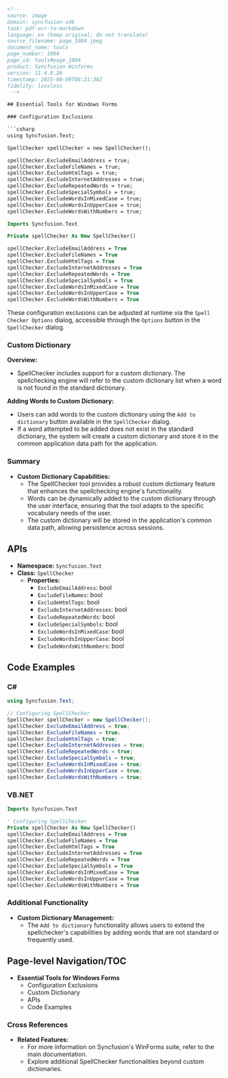 ```html
<!-- 
source: image
domain: syncfusion-sdk
task: pdf-ocr-to-markdown
language: en (keep original; do not translate)
source_filename: page_1004.jpeg
document_name: tools
page_number: 1004
page_id: tools#page_1004
product: Syncfusion Winforms
version: 11.4.0.26
timestamp: 2025-08-09T08:21:38Z
fidelity: lossless
 -->

## Essential Tools for Windows Forms

### Configuration Exclusions

```csharp
using Syncfusion.Text;

SpellChecker spellChecker = new SpellChecker();

spellChecker.ExcludeEmailAddress = true;
spellChecker.ExcludeFileNames = true;
spellChecker.ExcludeHtmlTags = true;
spellChecker.ExcludeInternetAddresses = true;
spellChecker.ExcludeRepeatedWords = true;
spellChecker.ExcludeSpecialSymbols = true;
spellChecker.ExcludeWordsInMixedCase = true;
spellChecker.ExcludeWordsInUpperCase = true;
spellChecker.ExcludeWordsWithNumbers = true;
```

```vb
Imports Syncfusion.Text

Private spellChecker As New SpellChecker()

spellChecker.ExcludeEmailAddress = True
spellChecker.ExcludeFileNames = True
spellChecker.ExcludeHtmlTags = True
spellChecker.ExcludeInternetAddresses = True
spellChecker.ExcludeRepeatedWords = True
spellChecker.ExcludeSpecialSymbols = True
spellChecker.ExcludeWordsInMixedCase = True
spellChecker.ExcludeWordsInUpperCase = True
spellChecker.ExcludeWordsWithNumbers = True
```

These configuration exclusions can be adjusted at runtime via the `Spell Checker Options` dialog, accessible through the `Options` button in the `SpellChecker` dialog.

### Custom Dictionary

**Overview:**

- SpellChecker includes support for a custom dictionary. The spellchecking engine will refer to the custom dictionary list when a word is not found in the standard dictionary.

**Adding Words to Custom Dictionary:**

- Users can add words to the custom dictionary using the `Add to dictionary` button available in the `SpellChecker` dialog.
- If a word attempted to be added does not exist in the standard dictionary, the system will create a custom dictionary and store it in the common application data path for the application.

### Summary

- **Custom Dictionary Capabilities:**
  - The SpellChecker tool provides a robust custom dictionary feature that enhances the spellchecking engine's functionality. 
  - Words can be dynamically added to the custom dictionary through the user interface, ensuring that the tool adapts to the specific vocabulary needs of the user.
  - The custom dictionary will be stored in the application's common data path, allowing persistence across sessions.

## APIs

- **Namespace:** `Syncfusion.Text`
- **Class:** `SpellChecker`
  - **Properties:**
    - `ExcludeEmailAddress`: bool
    - `ExcludeFileNames`: bool
    - `ExcludeHtmlTags`: bool
    - `ExcludeInternetAddresses`: bool
    - `ExcludeRepeatedWords`: bool
    - `ExcludeSpecialSymbols`: bool
    - `ExcludeWordsInMixedCase`: bool
    - `ExcludeWordsInUpperCase`: bool
    - `ExcludeWordsWithNumbers`: bool

## Code Examples

### C#

```csharp
using Syncfusion.Text;

// Configuring SpellChecker
SpellChecker spellChecker = new SpellChecker();
spellChecker.ExcludeEmailAddress = true;
spellChecker.ExcludeFileNames = true;
spellChecker.ExcludeHtmlTags = true;
spellChecker.ExcludeInternetAddresses = true;
spellChecker.ExcludeRepeatedWords = true;
spellChecker.ExcludeSpecialSymbols = true;
spellChecker.ExcludeWordsInMixedCase = true;
spellChecker.ExcludeWordsInUpperCase = true;
spellChecker.ExcludeWordsWithNumbers = true;
```

### VB.NET

```vb
Imports Syncfusion.Text

' Configuring SpellChecker
Private spellChecker As New SpellChecker()
spellChecker.ExcludeEmailAddress = True
spellChecker.ExcludeFileNames = True
spellChecker.ExcludeHtmlTags = True
spellChecker.ExcludeInternetAddresses = True
spellChecker.ExcludeRepeatedWords = True
spellChecker.ExcludeSpecialSymbols = True
spellChecker.ExcludeWordsInMixedCase = True
spellChecker.ExcludeWordsInUpperCase = True
spellChecker.ExcludeWordsWithNumbers = True
```

### Additional Functionality

- **Custom Dictionary Management:**  
  - The `Add to dictionary` functionality allows users to extend the spellchecker's capabilities by adding words that are not standard or frequently used.

## Page-level Navigation/TOC

- **Essential Tools for Windows Forms**
  - Configuration Exclusions
  - Custom Dictionary
  - APIs
  - Code Examples

### Cross References

- **Related Features:**
  - For more information on Syncfusion's WinForms suite, refer to the main documentation.  
  - Explore additional SpellChecker functionalities beyond custom dictionaries.

<!-- tags: [Syncfusion, WinForms, SpellChecker, CustomDictionary, SpellChecking, SpellCheckerOptions, SpellCheckerAPI] keywords: [Exclusions, CustomDictionary, AddToDictionary, Spellchecker, Configuration] -->
```